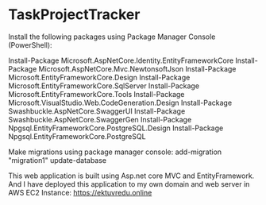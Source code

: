 # TaskProjectTracker
Install the following packages using Package Manager Console (PowerShell):

Install-Package Microsoft.AspNetCore.Identity.EntityFrameworkCore
Install-Package Microsoft.AspNetCore.Mvc.NewtonsoftJson
Install-Package Microsoft.EntityFrameworkCore.Design
Install-Package Microsoft.EntityFrameworkCore.SqlServer
Install-Package Microsoft.EntityFrameworkCore.Tools
Install-Package Microsoft.VisualStudio.Web.CodeGeneration.Design
Install-Package Swashbuckle.AspNetCore.SwaggerUI
Install-Package Swashbuckle.AspNetCore.SwaggerGen
Install-Package Npgsql.EntityFrameworkCore.PostgreSQL.Design
Install-Package Npgsql.EntityFrameworkCore.PostgreSQL

Make migrations using package manager console:
add-migration "migration1"
update-database

This web application is built using Asp.net core MVC and EntityFramework.
And I have deployed this application to my own domain and web server in AWS EC2 Instance: https://ektuvredu.online
